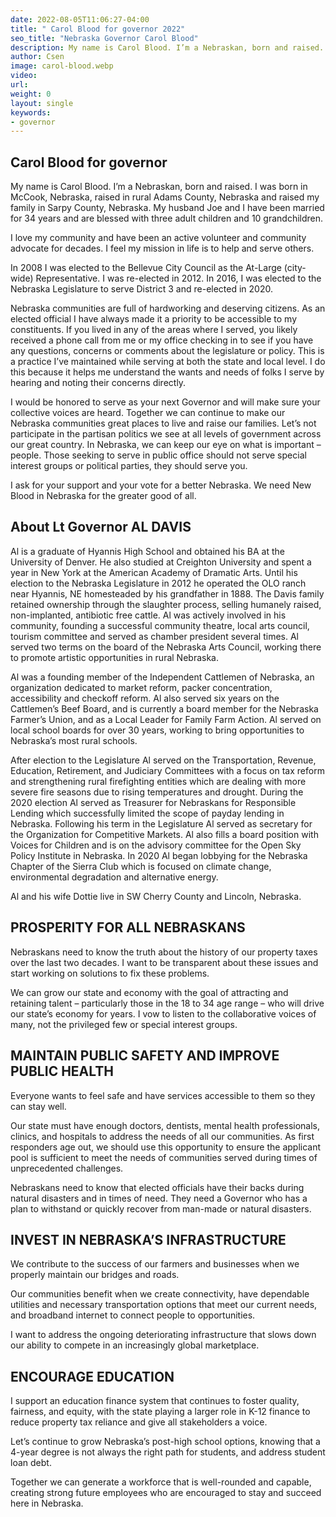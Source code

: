 ```yaml
---
date: 2022-08-05T11:06:27-04:00
title: " Carol Blood for governor 2022"
seo_title: "Nebraska Governor Carol Blood"
description: My name is Carol Blood. I’m a Nebraskan, born and raised. I was born in McCook, Nebraska, raised in rural Adams County, Nebraska and raised my family in Sarpy County, Nebraska.
author: Csen
image: carol-blood.webp
video:
url: 
weight: 0
layout: single
keywords:
- governor 
---
```

## Carol Blood for governor 
My name is Carol Blood. I’m a Nebraskan, born and raised. I was born in McCook, Nebraska, raised in rural Adams County, Nebraska and raised my family in Sarpy County, Nebraska. My husband Joe and I have been married for 34 years and are blessed with three adult children and 10 grandchildren.

I love my community and have been an active volunteer and community advocate for decades. I feel my mission in life is to help and serve others.

In 2008 I was elected to the Bellevue City Council as the At-Large (city-wide) Representative. I was re-elected in 2012. In 2016, I was elected to the Nebraska Legislature to serve District 3 and re-elected in 2020. 

Nebraska communities are full of hardworking and deserving citizens. As an elected official I have always made it a priority to be accessible to my constituents. If you lived in any of the areas where I served, you likely received a phone call from me or my office checking in to see if you have any questions, concerns or comments about the legislature or policy. This is a practice I’ve maintained while serving at both the state and local level. I do this because it helps me understand the wants and needs of folks I serve by hearing and noting their concerns directly.

I would be honored to serve as your next Governor and will make sure your collective voices are heard. Together we can continue to make our Nebraska communities great places to live and raise our families. Let’s not participate in the partisan politics we see at all levels of government across our great country. In Nebraska, we can keep our eye on what is important – people. Those seeking to serve in public office should not serve special interest groups or political parties, they should serve you.

I ask for your support and your vote for a better Nebraska. We need New Blood in Nebraska for the greater good of all.

## About Lt Governor AL DAVIS
Al is a graduate of Hyannis High School and obtained his BA at the University of Denver. He also studied at Creighton University and spent a year in New York at the American Academy of Dramatic Arts. Until his election to the Nebraska Legislature in 2012 he operated the OLO ranch near Hyannis, NE homesteaded by his grandfather in 1888. The Davis family retained ownership through the slaughter process, selling humanely raised, non-implanted, antibiotic free cattle. Al was actively involved in his community, founding a successful community theatre, local arts council, tourism committee and served as chamber president several times. Al served two terms on the board of the Nebraska Arts Council, working there to promote artistic opportunities in rural Nebraska. 

Al was a founding member of the Independent Cattlemen of Nebraska, an organization dedicated to market reform, packer concentration, accessibility and checkoff reform. Al also served six years on the Cattlemen’s Beef Board, and is currently a board member for the Nebraska Farmer’s Union, and as a Local Leader for Family Farm Action. Al served on local school boards for over 30 years, working to bring opportunities to Nebraska’s most rural schools.

 After election to the Legislature Al served on the Transportation, Revenue, Education, Retirement, and Judiciary Committees with a focus on tax reform and strengthening rural firefighting entities which are dealing with more severe fire seasons due to rising temperatures and drought. During the 2020 election Al served as Treasurer for Nebraskans for Responsible Lending which successfully limited the scope of payday lending in Nebraska. Following his term in the Legislature Al served as secretary for the Organization for Competitive Markets. Al also fills a board position with Voices for Children and is on the advisory committee for the Open Sky Policy Institute in Nebraska. In 2020 Al began lobbying for the Nebraska Chapter of the Sierra Club which is focused on climate change, environmental degradation and alternative energy.  

Al and his wife Dottie live in SW Cherry County and Lincoln, Nebraska.

## PROSPERITY FOR ALL NEBRASKANS
Nebraskans need to know the truth about the history of our property taxes over the last two decades. I want to be transparent about these issues and start working on solutions to fix these problems.

We can grow our state and economy with the goal of attracting and retaining talent – particularly those in the 18 to 34 age range – who will drive our state’s economy for years.  I vow to listen to the collaborative voices of many, not the privileged few or special interest groups.

## MAINTAIN PUBLIC SAFETY AND IMPROVE PUBLIC HEALTH
Everyone wants to feel safe and have services accessible to them so they can stay well.

Our state must have enough doctors, dentists, mental health professionals, clinics, and hospitals to address the needs of all our communities. As first responders age out, we should use this opportunity to ensure the applicant pool is sufficient to meet the needs of communities served during times of unprecedented challenges. 

Nebraskans need to know that elected officials have their backs during natural disasters and in times of need. They need a Governor who has a plan to withstand or quickly recover from man-made or natural disasters.

## INVEST IN NEBRASKA’S INFRASTRUCTURE
We contribute to the success of our farmers and businesses when we properly maintain our bridges and roads.

Our communities benefit when we create connectivity, have dependable utilities and necessary transportation options that meet our current needs, and broadband internet to connect people to opportunities.

I want to address the ongoing deteriorating infrastructure that slows down our ability to compete in an increasingly global marketplace.

## ENCOURAGE EDUCATION
I support an education finance system that continues to foster quality, fairness, and equity, with the state playing a larger role in K-12 finance to reduce property tax reliance and give all stakeholders a voice. 

Let’s continue to grow Nebraska’s post-high school options, knowing that a 4-year degree is not always the right path for students, and address student loan debt. 

Together we can generate a workforce that is well-rounded and capable, creating strong future employees who are encouraged to stay and succeed here in Nebraska.